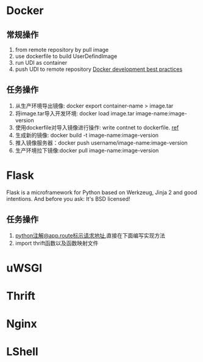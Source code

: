 # Docker
## 常规操作
1. from remote repository by pull image
2. use dockerfile to build UserDefindImage
3. run UDI as container
4. push UDI to remote repository
[Docker development best practices](https://docs.docker.com/develop/dev-best-practices/)
## 任务操作
1. 从生产环境导出镜像: docker export container-name > image.tar
2. 将image.tar导入开发环境: docker load image.tar image-name:image-version
3. 使用dockerfile对导入镜像进行操作: write contnet to dockerfile. [ref](https://vuepress.mirror.docker-practice.com/image/dockerfile/)
4. 生成新的镜像: docker build -t image-name:image-version
5. 推入镜像服务器：docker push username/image-name:image-version
7. 生产环境拉下镜像:docker pull image-name:image-version
# Flask
Flask is a microframework for Python based on Werkzeug, Jinja 2 and good intentions. And before you ask: It's BSD licensed!
## 任务操作
1. python注解@app.route标示请求地址,直接在下面编写实现方法
2. import thrift函数以及函数映射文件
# uWSGI
# Thrift
# Nginx
# LShell

